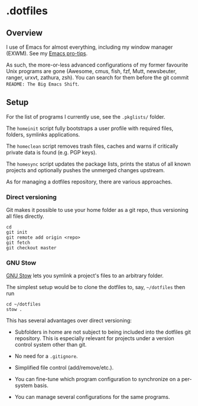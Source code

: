 # .dotfiles

## Overview

I use of Emacs for almost everything, including my window manager (EXWM).  See
my [Emacs pro-tips](http://ambrevar.bitbucket.io/emacs/).

As such, the more-or-less advanced configurations of my former favourite Unix
programs are gone (Awesome, cmus, fish, fzf, Mutt, newsbeuter, ranger, urxvt,
zathura, zsh).  You can search for them before the git commit `README: The Big
Emacs Shift`.

## Setup

For the list of programs I currently use, see the `.pkglists/` folder.

The `homeinit` script fully bootstraps a user profile with required files,
folders, symlinks applications.

The `homeclean` script removes trash files, caches and warns if critically
private data is found (e.g. PGP keys).

The `homesync` script updates the package lists, prints the status of all known
projects and optionally pushes the unmerged changes upstream.

As for managing a dotfiles repository, there are various approaches.


### Direct versioning

Git makes it possible to use your home folder as a git repo, thus versioning
all files directly.

	cd
	git init
	git remote add origin <repo>
	git fetch
	git checkout master

### GNU Stow

[GNU Stow](https://www.gnu.org/software/stow/) lets you symlink a project's
files to an arbitrary folder.

The simplest setup would be to clone the dotfiles to, say, `~/dotfiles` then run

	cd ~/dotfiles
	stow .

This has several advantages over direct versioning:

- Subfolders in home are not subject to being included into the dotfiles git
repository.  This is especially relevant for projects under a version control
system other than git.

- No need for a `.gitignore`.

- Simplified file control (add/remove/etc.).

- You can fine-tune which program configuration to synchronize on a per-system basis.

- You can manage several configurations for the same programs.
